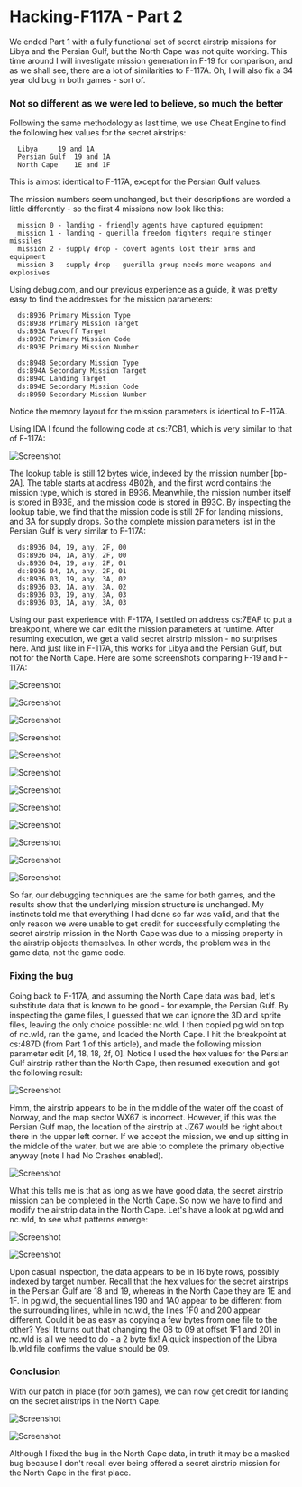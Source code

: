 # Hacking-F117A - Part 2

We ended Part 1 with a fully functional set of secret airstrip missions for Libya and the Persian Gulf, but the North Cape was not quite working. This time around I will investigate mission generation in F-19 for comparison, and as we shall see, there are a lot of similarities to F-117A. Oh, I will also fix a 34 year old bug in both games - sort of.


### Not so different as we were led to believe, so much the better

Following the same methodology as last time, we use Cheat Engine to find the following hex values for the secret airstrips:
```
  Libya		19 and 1A
  Persian Gulf	19 and 1A
  North Cape	1E and 1F
```
This is almost identical to F-117A, except for the Persian Gulf values.

The mission numbers seem unchanged, but their descriptions are worded a little differently - so the first 4 missions now look like this:
```
  mission 0 - landing - friendly agents have captured equipment
  mission 1 - landing - guerilla freedom fighters require stinger missiles
  mission 2 - supply drop - covert agents lost their arms and equipment
  mission 3 - supply drop - guerilla group needs more weapons and explosives
```
Using debug.com, and our previous experience as a guide, it was pretty easy to find the addresses for the mission parameters:
```
  ds:B936 Primary Mission Type
  ds:B938 Primary Mission Target
  ds:B93A Takeoff Target
  ds:B93C Primary Mission Code
  ds:B93E Primary Mission Number

  ds:B948 Secondary Mission Type
  ds:B94A Secondary Mission Target
  ds:B94C Landing Target
  ds:B94E Secondary Mission Code
  ds:B950 Secondary Mission Number
```
Notice the memory layout for the mission parameters is identical to F-117A.

Using IDA I found the following code at cs:7CB1, which is very similar to that of F-117A:

  ![Screenshot](Images/ida_7CB1.png)

The lookup table is still 12 bytes wide, indexed by the mission number [bp-2A]. The table starts at address 4B02h, and the first word contains the mission type, which is stored in B936. Meanwhile, the mission number itself is stored in B93E, and the mission code is stored in B93C. By inspecting the lookup table, we find that the mission code is still 2F for landing missions, and 3A for supply drops. So the complete mission parameters list in the Persian Gulf is very similar to F-117A:
```
  ds:B936 04, 19, any, 2F, 00
  ds:B936 04, 1A, any, 2F, 00
  ds:B936 04, 19, any, 2F, 01
  ds:B936 04, 1A, any, 2F, 01
  ds:B936 03, 19, any, 3A, 02
  ds:B936 03, 1A, any, 3A, 02
  ds:B936 03, 19, any, 3A, 03
  ds:B936 03, 1A, any, 3A, 03
```
Using our past experience with F-117A, I settled on address cs:7EAF to put a breakpoint, where we can edit the mission parameters at runtime. After resuming execution, we get a valid secret airstrip mission - no surprises here. And just like in F-117A, this works for Libya and the Persian Gulf, but not for the North Cape. Here are some screenshots comparing F-19 and F-117A:

  ![Screenshot](Images/start_010.png)

  ![Screenshot](Images/egame_010.png)

  ![Screenshot](Images/egame_011.png)

  ![Screenshot](Images/start_012.png)

  ![Screenshot](Images/vgame_010.png)

  ![Screenshot](Images/vgame_011.png)

  ![Screenshot](Images/start_011.png)

  ![Screenshot](Images/egame_012.png)

  ![Screenshot](Images/egame_013.png)

  ![Screenshot](Images/start_013.png)

  ![Screenshot](Images/vgame_012.png)

  ![Screenshot](Images/vgame_013.png)

So far, our debugging techniques are the same for both games, and the results show that the underlying mission structure is unchanged. My instincts told me that everything I had done so far was valid, and that the only reason we were unable to get credit for successfully completing the secret airstrip mission in the North Cape was due to a missing property in the airstrip objects themselves. In other words, the problem was in the game data, not the game code.


### Fixing the bug

Going back to F-117A, and assuming the North Cape data was bad, let's substitute data that is known to be good - for example, the Persian Gulf. By inspecting the game files, I guessed that we can ignore the 3D and sprite files, leaving the only choice possible: nc.wld. I then copied pg.wld on top of nc.wld, ran the game, and loaded the North Cape. I hit the breakpoint at cs:487D (from Part 1 of this article), and made the following mission parameter edit [4, 18, 18, 2f, 0]. Notice I used the hex values for the Persian Gulf airstrip rather than the North Cape, then resumed execution and got the following result:

  ![Screenshot](Images/start_014.png)

Hmm, the airstrip appears to be in the middle of the water off the coast of Norway, and the map sector WX67 is incorrect. However, if this was the Persian Gulf map, the location of the airstrip at JZ67 would be right about there in the upper left corner. If we accept the mission, we end up sitting in the middle of the water, but we are able to complete the primary objective anyway (note I had No Crashes enabled).

  ![Screenshot](Images/vgame_014.png)

What this tells me is that as long as we have good data, the secret airstrip mission can be completed in the North Cape. So now we have to find and modify the airstrip data in the North Cape. Let's have a look at pg.wld and nc.wld, to see what patterns emerge:

  ![Screenshot](Images/pg_wld.png)

  ![Screenshot](Images/nc_wld.png)

Upon casual inspection, the data appears to be in 16 byte rows, possibly indexed by target number. Recall that the hex values for the secret airstrips in the Persian Gulf are 18 and 19, whereas in the North Cape they are 1E and 1F. In pg.wld, the sequential lines 190 and 1A0 appear to be different from the surrounding lines, while in nc.wld, the lines 1F0 and 200 appear different. Could it be as easy as copying a few bytes from one file to the other? Yes! It turns out that changing the 08 to 09 at offset 1F1 and 201 in nc.wld is all we need to do - a 2 byte fix! A quick inspection of the Libya lb.wld file confirms the value should be 09.


### Conclusion

With our patch in place (for both games), we can now get credit for landing on the secret airstrips in the North Cape.

  ![Screenshot](Images/egame_014.png)

  ![Screenshot](Images/vgame_015.png)

Although I fixed the bug in the North Cape data, in truth it may be a masked bug because I don't recall ever being offered a secret airstrip mission for the North Cape in the first place.
